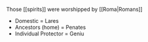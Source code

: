 Those [[spirits]] were worshipped by [[Roma|Romans]]

- Domestic = Lares
- Ancestors (home) = Penates
- Individual Protector = Geniu

